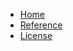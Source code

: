 * [Home](index.md)
* [Reference](./reference/nats_contrib/test_server/index.md)
* [License](./LICENSE.md)
